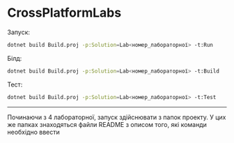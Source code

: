 # CrossPlatformLabs

Запуск:
```bash
dotnet build Build.proj -p:Solution=Lab<номер_лабораторної> -t:Run
```

Білд:
```bash
dotnet build Build.proj -p:Solution=Lab<номер_лабораторної> -t:Build
```

Тест:
```bash
dotnet build Build.proj -p:Solution=Lab<номер_лабораторної> -t:Test
```
---

Починаючи з 4 лабораторної, запуск здійснювати з папок проекту. 
У цих же папках знаходяться файли README з описом того, які команди необхідно ввести